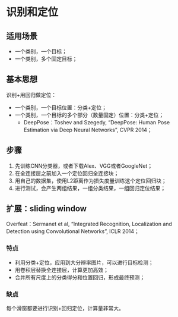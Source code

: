 # 识别和定位

## 适用场景

- 一个类别，一个目标；
- 一个类别，多个固定目标；

## 基本思想

识别+用回归做定位：

- 一个类别，一个目标位置：分类+定位；
- 一个类别，一个目标的多个部分（数量固定）位置：分类+定位；
	- DeepPose：Toshev and Szegedy, “DeepPose: Human Pose Estimation via Deep Neural Networks”, CVPR 2014；

## 步骤

1. 先训练CNN分类器，或者下载Alex、VGG或者GoogleNet；
2. 在全连接层之前加入一个定位回归全连接块；
3. 用自己的数据集，使用L2距离作为损失度量训练这个定位回归块；
4. 进行测试，会产生两组结果，一组分类结果，一组回归定位结果；

## 扩展：sliding window

Overfeat：Sermanet et al, “Integrated Recognition, Localization and Detection using Convolutional Networks”, ICLR 2014；

### 特点

- 利用分类+定位，应用到大分辨率图片，可以进行目标检测；
- 用卷积层替换全连接层，计算更加高效；
- 合并所有尺度上的分类得分和位置回归，形成最终预测；

### 缺点

每个滑窗都要进行识别+回归定位，计算量非常大。